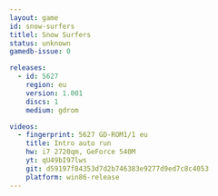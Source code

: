 ```yaml
---
layout: game
id: snow-surfers
titlel: Snow Surfers
status: unknown
gamedb-issue: 0

releases:
  - id: 5627
    region: eu
    version: 1.001
    discs: 1
    medium: gdrom

videos:
  - fingerprint: 5627 GD-ROM1/1 eu
    title: Intro auto run
    hw: i7 2720qm, GeForce 540M
    yt: qU49bI97lws
    git: d59197f84353d7d2b746383e9277d9ed7c8c4053
    platform: win86-release
---
```


